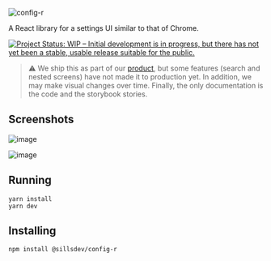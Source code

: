 ![config-r](https://user-images.githubusercontent.com/8448/147490475-b4d6d3bd-85a5-4ccd-941e-7f6926cc8089.png)

A React library for a settings UI similar to that of Chrome.

[![Project Status: WIP – Initial development is in progress, but there has not yet been a stable, usable release suitable for the public.](https://www.repostatus.org/badges/latest/wip.svg)](https://www.repostatus.org/#wip)

> :warning: We ship this as part of our [product](https://github.com/BloomBooks/BloomDesktop), but some features (search and nested screens) have not made it to production yet. In addition, we may make visual changes over time. Finally, the only documentation is the code and the storybook stories.

## Screenshots

![image](https://user-images.githubusercontent.com/8448/147491213-140bf201-e4b0-4ff2-b8a8-ea8a1291ebae.png)

![image](https://user-images.githubusercontent.com/8448/147994050-d0087afc-db1f-4a88-9744-f93002535239.png)

## Running

```
yarn install
yarn dev
```

## Installing

```
npm install @sillsdev/config-r
```
